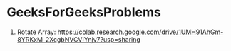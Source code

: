 # GeeksForGeeksProblems
1. Rotate Array: https://colab.research.google.com/drive/1UMH91AhGm-8YRKxM_2XcgbNVCVIYnjv7?usp=sharing
